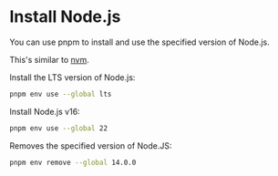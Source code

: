# Install Node.js

You can use pnpm to install and use the specified version of Node.js.

This's similar to [nvm](https://github.com/nvm-sh/nvm).

Install the LTS version of Node.js:
```bash
pnpm env use --global lts
```

Install Node.js v16:
```bash
pnpm env use --global 22
```

Removes the specified version of Node.JS:
```bash
pnpm env remove --global 14.0.0
```